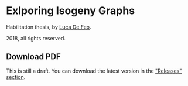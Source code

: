 # Exlporing Isogeny Graphs

Habilitation thesis, by [Luca De Feo](https://defeo.lu/).

2018, all rights reserved.

## Download PDF

This is still a draft. You can download the latest version in the
["Releases" section](https://github.com/defeo/hdr/releases/latest).
